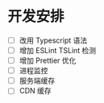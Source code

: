 # 开发安排
- [ ] 改用 Typescript 语法
- [ ] 增加 ESLint TSLint 检测
- [ ] 增加 Prettier 优化
- [ ] 进程监控
- [ ] 服务端缓存
- [ ] CDN 缓存